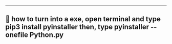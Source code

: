 ------------------------------------------------------------------------------------------------------------------------------------
## 🐧 how to turn into a exe, **open terminal** and type **pip3 install pyinstaller** then, type **pyinstaller --onefile Python.py**
